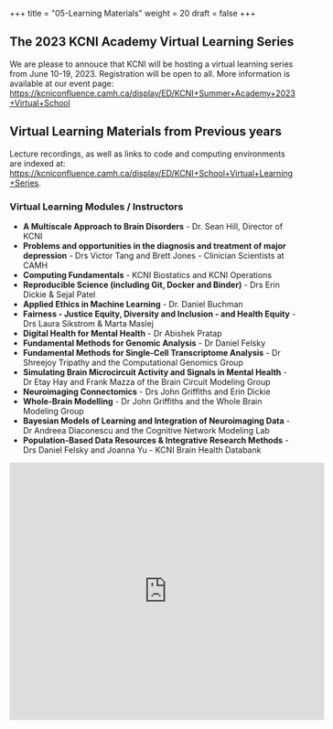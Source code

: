 +++
title = "05-Learning Materials"
weight = 20
draft = false
+++

## The 2023 KCNI Academy Virtual Learning Series

We are please to annouce that KCNI will be hosting a virtual learning series from June 10-19, 2023. Registration will be open to all. More information is available at our event page: https://kcniconfluence.camh.ca/display/ED/KCNI+Summer+Academy+2023+Virtual+School


## Virtual Learning Materials from Previous years
Lecture recordings, as well as links to code and computing environments are indexed at: https://kcniconfluence.camh.ca/display/ED/KCNI+School+Virtual+Learning+Series.

### Virtual Learning Modules / Instructors

- **A Multiscale Approach to Brain Disorders** - Dr. Sean Hill, Director of KCNI
- **Problems and opportunities in the diagnosis and treatment of major depression** - Drs Victor Tang and Brett Jones  - Clinician Scientists at CAMH
- **Computing Fundamentals** - KCNI Biostatics and KCNI Operations
- **Reproducible Science (including Git, Docker and Binder)**  - Drs Erin Dickie & Sejal Patel
- **Applied Ethics in Machine Learning**  - Dr. Daniel Buchman  
- **Fairness -  Justice Equity, Diversity and Inclusion -  and Health Equity**  - Drs  Laura Sikstrom & Marta Maslej 
- **Digital Health for Mental Health** - Dr Abishek Pratap
- **Fundamental Methods for Genomic Analysis** - Dr Daniel Felsky
- **Fundamental Methods for Single-Cell Transcriptome Analysis** - Dr Shreejoy Tripathy and the Computational Genomics Group
- **Simulating Brain Microcircuit Activity and Signals in Mental Health** - Dr Etay Hay and Frank Mazza of the Brain Circuit Modeling Group
- **Neuroimaging Connectomics** - Drs John Griffiths and Erin Dickie
- **Whole-Brain Modelling** - Dr John Griffiths and the Whole Brain Modeling Group
- **Bayesian Models of Learning and Integration of Neuroimaging Data** - Dr Andreea Diaconescu and the Cognitive Network Modeling Lab
- **Population-Based Data Resources & Integrative Research Methods** - Drs Daniel Felsky and Joanna Yu - KCNI Brain Health Databank

<iframe width="550" height="450" frameborder="0" style="border:0" src="https://www.google.com/maps/embed/v1/place?q=place_id:ChIJRwc978A0K4gRnYJazmtT2Og&key=AIzaSyCarwwzZW_5EE1Jnfn8MV--vjDbqGd9cO8" allowfullscreen></iframe>


